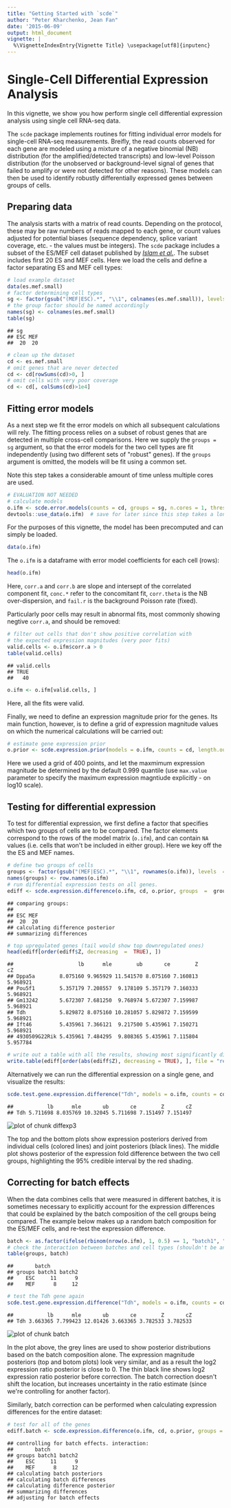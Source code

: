 ```yaml
---
title: "Getting Started with `scde`"
author: "Peter Kharchenko, Jean Fan"
date: '2015-06-09'
output: html_document
vignette: |
  %\VignetteIndexEntry{Vignette Title} \usepackage[utf8]{inputenc}
---
```


# Single-Cell Differential Expression Analysis

In this vignette, we show you how perform single cell differential expression analysis using single cell RNA-seq data. 

The `scde` package implements routines for fitting individual error models for single-cell RNA-seq measurements. Breifly, the read counts observed for each gene are modeled using a mixture of a negative binomial (NB) distribution (for the amplified/detected transcripts) and low-level Poisson distribution (for the unobserved or background-level signal of genes that failed to amplify or were not detected for other reasons). These models can then be used to identify robustly differentially expressed genes between groups of cells. 

## Preparing data

The analysis starts with a matrix of read counts. Depending on the protocol, these may be raw numbers of reads mapped to each gene, or count values adjusted for potential biases (sequence dependency, splice variant coverage, etc. - the values must be integers). The `scde` package includes a subset of the ES/MEF cell dataset published by [_Islam et al._](http://www.ncbi.nlm.nih.gov/pubmed/?term=24363023). The subset includes first 20 ES and MEF cells. Here we load the cells and define a factor separating ES and MEF cell types:




```r
# load example dataset
data(es.mef.small)
# factor determining cell types
sg <- factor(gsub("(MEF|ESC).*", "\\1", colnames(es.mef.small)), levels = c("ESC", "MEF"))
# the group factor should be named accordingly
names(sg) <- colnames(es.mef.small)  
table(sg)
```

```
## sg
## ESC MEF 
##  20  20
```

```r
# clean up the dataset
cd <- es.mef.small
# omit genes that are never detected
cd <- cd[rowSums(cd)>0, ]
# omit cells with very poor coverage
cd <- cd[, colSums(cd)>1e4]
```

## Fitting error models

As a next step we fit the error models on which all subsequent calculations will rely. The fitting process relies on a subset of robust genes that are detected in multiple cross-cell comparisons. Here we supply the `groups = sg` argument, so that the error models for the two cell types are fit independently (using two different sets of "robust" genes). If the `groups` argument is omitted, the models will be fit using a common set. 

Note this step takes a considerable amount of time unless multiple cores are used. 

```r
# EVALUATION NOT NEEDED
# calculate models
o.ifm <- scde.error.models(counts = cd, groups = sg, n.cores = 1, threshold.segmentation = TRUE, save.crossfit.plots = FALSE, save.model.plots = FALSE, verbose = 1)
devtools::use_data(o.ifm)  # save for later since this step takes a long time
```

For the purposes of this vignette, the model has been precomputed and can simply be loaded.

```r
data(o.ifm)
```

The `o.ifm` is a dataframe with error model coefficients for each cell (rows):

```r
head(o.ifm)
```

Here, `corr.a` and `corr.b` are slope and intersept of the correlated component fit, `conc.*` refer to the concomitant fit, `corr.theta` is the NB over-dispersion, and `fail.r` is the background Poisson rate (fixed).

Particularly poor cells may result in abnormal fits, most commonly showing negtive `corr.a`, and should be removed:


```r
# filter out cells that don't show positive correlation with
# the expected expression magnitudes (very poor fits)
valid.cells <- o.ifm$corr.a > 0
table(valid.cells)
```

```
## valid.cells
## TRUE 
##   40
```

```r
o.ifm <- o.ifm[valid.cells, ]
```

Here, all the fits were valid.

Finally, we need to define an expression magnitude prior for the genes. Its main function, however, is to define a grid of expression magnitude values on which the numerical calculations will be carried out:


```r
# estimate gene expression prior
o.prior <- scde.expression.prior(models = o.ifm, counts = cd, length.out = 400, show.plot = FALSE)
```

Here we used a grid of 400 points, and let the maxmimum expression magnitude be determined by the default 0.999 quantile (use `max.value` parameter to specify the maximum expression magntiude explicitly - on log10 scale).

## Testing for differential expression

To test for differential expression, we first define a factor that specifies which two groups of cells are to be compared. The factor elements correspond to the rows of the model matrix (`o.ifm`), and can contain `NA` values (i.e. cells that won't be included in either group). Here we key off the the ES and MEF names.


```r
# define two groups of cells
groups <- factor(gsub("(MEF|ESC).*", "\\1", rownames(o.ifm)), levels  =  c("ESC", "MEF"))
names(groups) <- row.names(o.ifm)
# run differential expression tests on all genes.
ediff <- scde.expression.difference(o.ifm, cd, o.prior, groups  =  groups, n.randomizations  =  100, n.cores  =  1, verbose  =  1)
```

```
## comparing groups:
## 
## ESC MEF 
##  20  20 
## calculating difference posterior
## summarizing differences
```

```r
# top upregulated genes (tail would show top downregulated ones)
head(ediff[order(ediff$Z, decreasing  =  TRUE), ])
```

```
##                     lb      mle        ub       ce        Z       cZ
## Dppa5a        8.075160 9.965929 11.541570 8.075160 7.160813 5.968921
## Pou5f1        5.357179 7.208557  9.178109 5.357179 7.160333 5.968921
## Gm13242       5.672307 7.681250  9.768974 5.672307 7.159987 5.968921
## Tdh           5.829872 8.075160 10.281057 5.829872 7.159599 5.968921
## Ift46         5.435961 7.366121  9.217500 5.435961 7.150271 5.968921
## 4930509G22Rik 5.435961 7.484295  9.808365 5.435961 7.115804 5.957784
```


```r
# write out a table with all the results, showing most significantly different genes (in both directions) on top
write.table(ediff[order(abs(ediff$Z), decreasing = TRUE), ], file = "results.txt", row.names = TRUE, col.names = TRUE, sep = "\t", quote = FALSE)
```

Alternatively we can run the differential expression on a single gene, and visualize the results:


```r
scde.test.gene.expression.difference("Tdh", models = o.ifm, counts = cd, prior = o.prior)
```

```
##           lb      mle       ub       ce        Z       cZ
## Tdh 5.711698 8.035769 10.32045 5.711698 7.151497 7.151497
```

![plot of chunk diffexp3](figures/scde-diffexp3-1.png) 

The top and the bottom plots show expression posteriors derived from individual cells (colored lines) and joint posteriors (black lines). The middle plot shows posterior of the expression fold difference between the two cell groups, highlighting the 95% credible interval by the red shading.

## Correcting for batch effects

When the data combines cells that were measured in different batches, it is sometimes necessary to explicitly account for the expression differences that could be explained by the batch composition of the cell groups being compared. The example below makes up a random batch composition for the ES/MEF cells, and re-test the expression difference.




```r
batch <- as.factor(ifelse(rbinom(nrow(o.ifm), 1, 0.5) == 1, "batch1", "batch2"))
# check the interaction between batches and cell types (shouldn't be any)
table(groups, batch)
```

```
##       batch
## groups batch1 batch2
##    ESC     11      9
##    MEF      8     12
```

```r
# test the Tdh gene again
scde.test.gene.expression.difference("Tdh", models = o.ifm, counts = cd, prior = o.prior, batch = batch)
```

```
##           lb      mle       ub       ce        Z       cZ
## Tdh 3.663365 7.799423 12.01426 3.663365 3.782533 3.782533
```

![plot of chunk batch](figures/scde-batch-1.png) 

In the plot above, the grey lines are used to show posterior distributions based on the batch composition alone. The expression magnitude posteriors (top and botom plots) look very similar, and as a result the log2 expression ratio posterior is close to 0. The thin black line shows log2 expression ratio posterior before correction. The batch correction doesn't shift the location, but increases uncertainty in the ratio estimate (since we're controlling for another factor).

Similarly, batch correction can be performed when calculating expression differences for the entire dataset:


```r
# test for all of the genes
ediff.batch <- scde.expression.difference(o.ifm, cd, o.prior, groups = groups, batch = batch, n.randomizations = 100, n.cores = 1, return.posteriors = TRUE, verbose = 1)
```

```
## controlling for batch effects. interaction:
##       batch
## groups batch1 batch2
##    ESC     11      9
##    MEF      8     12
## calculating batch posteriors
## calculating batch differences
## calculating difference posterior
## summarizing differences
## adjusting for batch effects
```
